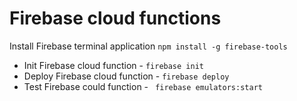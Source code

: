 # Firebase cloud functions

Install Firebase terminal application `npm install -g firebase-tools`

- Init Firebase cloud function - `firebase init`
- Deploy Firebase cloud function - `firebase deploy`
- Test Firebase could function - ` firebase emulators:start`







